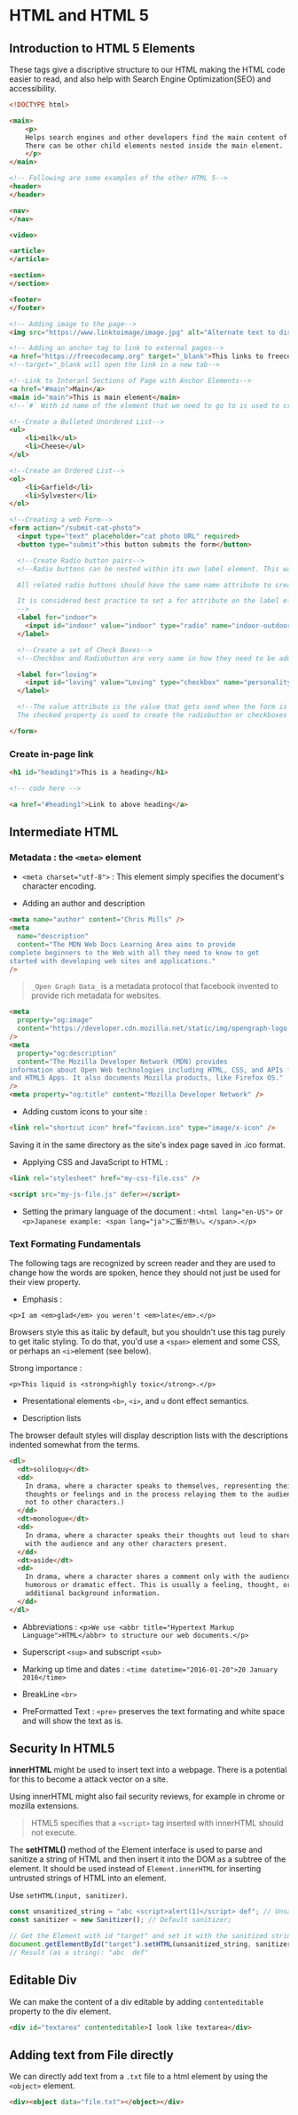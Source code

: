 # HTML and HTML 5

## Introduction to HTML 5 Elements

These tags give a discriptive structure to our HTML making the HTML code easier to read, and also help with Search Engine Optimization(SEO) and accessibility.

```html
<!DOCTYPE html>

<main>
    <p>
    Helps search engines and other developers find the main content of the page.
    There can be other child elements nested inside the main element.
    </p>
</main>

<!-- Following are some examples of the other HTML 5-->
<header>
</header>

<nav>
</nav>

<video>

<article>
</article>

<section>
</section>

<footer>
</footer>

<!-- Adding image to the page-->
<img src="https://www.linktoimage/image.jpg" alt="Alternate text to display when the image cannot be loaded.">

<!-- Adding an anchor tag to link to external pages-->
<a href="https://freecodecamp.org" target="_blank">This links to freecodecamp.org</a>
<!--target="_blank will open the link in a new tab-->

<!--Link to Interanl Sections of Page with Anchor Elements-->
<a href="#main">Main</a>
<main id="main">This is main element</main>
<!--`#` With id name of the element that we need to go to is used to create the link-->

<!--Create a Bulleted Unordered List-->
<ul>
    <li>milk</ul>
    <li>Cheese</ul>
</ul>

<!--Create an Ordered List-->
<ol>
    <li>Garfield</li>
    <li>Sylvester</li>
</ol>

<!--Creating a web Form-->
<form action="/submit-cat-photo">
  <input type="text" placeholder="cat photo URL" required>
  <button type="submit">this button submits the form</button>

  <!--Create Radio button pairs-->
  <!--Radio buttons can be nested within its own label element. This way it will automatically associate the button with the label.

  All related radio buttons should have the same name attribute to create a radio button group, this will make only one of them selectable at any time.

  It is considered best practice to set a for attribute on the label element, with a value that matches the value of the id attribute of the input element. This allows assistive technologies to create a linked relationship between the label and the child input element.
  -->
  <label for="indoor">
    <input id="indoor" value="indoor" type="radio" name="indoor-outdoor">Indoor
  </label>

  <!--Create a set of Check Boxes-->
  <!--Checkbox and Radiobutton are very same in how they need to be added and hence the rules remain same-->

  <label for="loving">
    <input id="loving" value="Loving" type="checkbox" name="personality" checked> Loving
  </label>

  <!--The value attribute is the value that gets send when the form is submitted.
  The checked property is used to create the radiobutton or checkboxes that are checked by default-->

</form>
```

### Create in-page link

```html
<h1 id="heading1">This is a heading</h1>

<!-- code here -->

<a href="#heading1">Link to above heading</a>
```

## Intermediate HTML

### Metadata : the `<meta>` element

- `<meta charset="utf-8">` : This element simply specifies the document's character encoding.

- Adding an author and description

```html
<meta name="author" content="Chris Mills" />
<meta
  name="description"
  content="The MDN Web Docs Learning Area aims to provide
complete beginners to the Web with all they need to know to get
started with developing web sites and applications."
/>
```

> `_Open Graph Data_` is a metadata protocol that facebook invented to provide rich metadata for websites.

```html
<meta
  property="og:image"
  content="https://developer.cdn.mozilla.net/static/img/opengraph-logo.dc4e08e2f6af.png"
/>
<meta
  property="og:description"
  content="The Mozilla Developer Network (MDN) provides
information about Open Web technologies including HTML, CSS, and APIs for both Web sites
and HTML5 Apps. It also documents Mozilla products, like Firefox OS."
/>
<meta property="og:title" content="Mozilla Developer Network" />
```

- Adding custom icons to your site :

```html
<link rel="shortcut icon" href="favicon.ico" type="image/x-icon" />
```

Saving it in the same directory as the site's index page saved in .ico format.

- Applying CSS and JavaScript to HTML :

```html
<link rel="stylesheet" href="my-css-file.css" />

<script src="my-js-file.js" defer></script>
```

- Setting the primary language of the document : `<html lang="en-US">` or `<p>Japanese example: <span lang="ja">ご飯が熱い。</span>.</p>`

### Text Formating Fundamentals

The following tags are recognized by screen reader and they are used to change how the words are spoken, hence they should not just be used for their view property.

- Emphasis :

`<p>I am <em>glad</em> you weren't <em>late</em>.</p>`

Browsers style this as italic by default, but you shouldn't use this tag purely to get italic styling. To do that, you'd use a `<span>` element and some CSS, or perhaps an `<i>`element (see below).

Strong importance :

`<p>This liquid is <strong>highly toxic</strong>.</p>`

- Presentational elements `<b>`, `<i>`, and `u` dont effect semantics.

- Description lists

The browser default styles will display description lists with the descriptions indented somewhat from the terms.

```html
<dl>
  <dt>soliloquy</dt>
  <dd>
    In drama, where a character speaks to themselves, representing their inner
    thoughts or feelings and in the process relaying them to the audience (but
    not to other characters.)
  </dd>
  <dt>monologue</dt>
  <dd>
    In drama, where a character speaks their thoughts out loud to share them
    with the audience and any other characters present.
  </dd>
  <dt>aside</dt>
  <dd>
    In drama, where a character shares a comment only with the audience for
    humorous or dramatic effect. This is usually a feeling, thought, or piece of
    additional background information.
  </dd>
</dl>
```

- Abbreviations : `<p>We use <abbr title="Hypertext Markup Language">HTML</abbr> to structure our web documents.</p>`

- Superscript `<sup>` and subscript `<sub>`

- Marking up time and dates : `<time datetime="2016-01-20">20 January 2016</time>`

- BreakLine `<br>`

- PreFormatted Text : `<pre>` preserves the text formating and white space and will show the text as is.

## Security In HTML5

**innerHTML** might be used to insert text into a webpage. There is a potential for this to become a attack vector on a site.

Using innerHTML might also fail security reviews, for example in chrome or mozilla extensions.

> HTML5 specifies that a `<script>` tag inserted with innerHTML should not execute.

The **setHTML()** method of the Element interface is used to parse and sanitize a string of HTML and then insert it into the DOM as a subtree of the element. It should be used instead of `Element.innerHTML` for inserting untrusted strings of HTML into an element.

Use `setHTML(input, sanitizer)`.

```js
const unsanitized_string = "abc <script>alert(1)</script> def"; // Unsanitized string of HTML
const sanitizer = new Sanitizer(); // Default sanitizer;

// Get the Element with id "target" and set it with the sanitized string.
document.getElementById("target").setHTML(unsanitized_string, sanitizer);
// Result (as a string): "abc  def"
```

## Editable Div

We can make the content of a div editable by adding `contenteditable` property to the div element.

```html
<div id="textarea" contenteditable>I look like textarea</div>
```

## Adding text from File directly

We can directly add text from a `.txt` file to a html element by using the `<object>` element.

```html
<div><object data="file.txt"></object></div>
```
